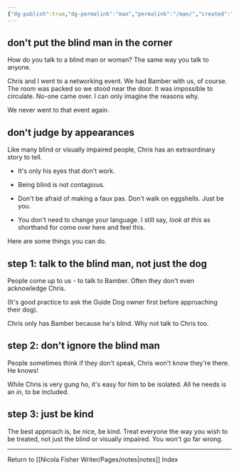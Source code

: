 ```yaml
---
{"dg-publish":true,"dg-permalink":"man","permalink":"/man/","created":"","updated":""}
---
```



## don't put the blind man in the corner

How do you talk to a blind man or woman? The same way you talk to anyone.

Chris and I went to a networking event. We had Bamber with us, of course. The room was packed so we stood near the door. It was impossible to circulate. No-one came over. I can only imagine the reasons why.

We never went to that event again.

## don't judge by appearances

Like many blind or visually impaired people, Chris has an extraordinary story to tell.

-   It's only his eyes that don't work.

-   Being blind is not contagious.

-   Don't be afraid of making a faux pas. Don't walk on eggshells. Just be you.

-   You don't need to change your language. I still say, _look at this_ as shorthand for come over here and feel this.

Here are some things you can do.

## step 1: talk to the blind man, not just the dog

People come up to us - to talk to Bamber. Often they don't even acknowledge Chris.

(It's good practice to ask the Guide Dog owner first before approaching their dog).

Chris only has Bamber because he's blind. Why not talk to Chris too.

## step 2: don't ignore the blind man

People sometimes think if they don't speak, Chris won't know they're there. He knows!

While Chris is very gung ho, it's easy for him to be isolated. All he needs is an _in_, to be included.

## step 3: just be kind

The best approach is, be nice, be kind. Treat everyone the way you wish to be treated, not just the blind or visually impaired. You won't go far wrong.

---

Return to [[Nicola Fisher Writer/Pages/notes\|notes]] Index